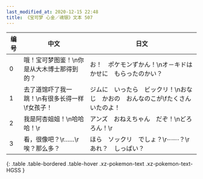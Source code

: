```yaml
---
last_modified_at: 2020-12-15 22:48
title: 《宝可梦 心金／魂银》文本 507
---
```

| 编号 | 中文 | 日文 |
| ---- | ---- | ---- |
| 0 | 哦！宝可梦图鉴！\n你是从大木博士那得到的？ | お！　ポケモンずかん！\nオ－キドはかせに　もらったのかい？ |
| 1 | 去了道馆吓了我一跳！\n有很多长得一样\f女孩子！ | ジムに　いったら　ビックリ！\nおなじ　かおの　おんなのこが\fたくさん　いたのよ！ |
| 2 | 我是阿杏姐姐！\n哈哈哈！\r | アンズ　おねえちゃん　だぞ！\nどろろん！\r |
| 3 | 看，很像吧？\r……\r唉？那么多？ | ほら　ソックリ　でしょ？\r⋯⋯？\rあれ？　しっぱい？ |
{: .table .table-bordered .table-hover .xz-pokemon-text .xz-pokemon-text-HGSS }